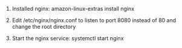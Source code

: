 1. Installed nginx:
amazon-linux-extras install nginx

2. Edit /etc/nginx/nginx.conf to listen to port 8080 instead of 80 and change the root directory

3. Start the nginx service:
systemctl start nginx
